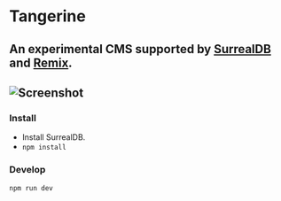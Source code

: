 # Tangerine

## An experimental CMS supported by [SurrealDB](https://surrealdb.com) and [Remix](https://remix.run/).

## ![Screenshot](https://i.ibb.co/PYrF3XT/Screen-Shot-2022-10-03-at-11-15-46.png)

### Install

-   Install SurrealDB.
-   `npm install`

### Develop

```sh
npm run dev
```
